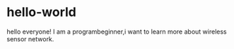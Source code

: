 # hello-world
hello everyone!
  I am a programbeginner,i want to learn more about wireless sensor network. 
